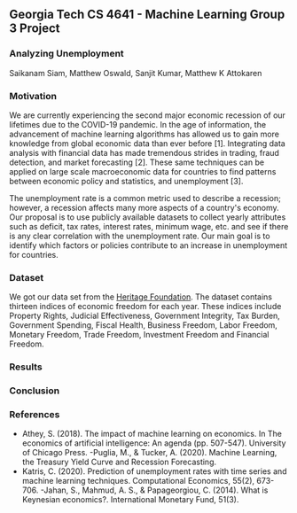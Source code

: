 ## Georgia Tech CS 4641 - Machine Learning Group 3 Project
### Analyzing Unemployment
Saikanam Siam, Matthew Oswald, Sanjit Kumar, Matthew K Attokaren

### Motivation
We are currently experiencing the second major economic recession of our lifetimes due to the COVID-19 pandemic. In the age of information, the advancement of machine learning algorithms has allowed us to gain more knowledge from global economic data than ever before [1]. Integrating data analysis with financial data has made tremendous strides in trading, fraud detection, and market forecasting [2]. These same techniques can be applied on large scale macroeconomic data for countries to find patterns between economic policy and statistics, and unemployment [3].  

The unemployment rate is a common metric used to describe a recession; however, a recession affects many more aspects of a country's economy. Our proposal is to use publicly available datasets to collect yearly attributes such as deficit, tax rates, interest rates, minimum wage, etc. and see if there is any clear correlation with the unemployment rate. Our main goal is to identify which factors or policies contribute to an increase in unemployment for countries. 

### Dataset
We got our data set from the [Heritage Foundation](https://www.heritage.org/index/explore?view=by-region-country-year&u=637302137906965144).  The dataset contains thirteen indices of economic freedom for each year.  These indices include Property Rights, Judicial Effectiveness, Government Integrity, Tax Burden, Government Spending, Fiscal Health, Business Freedom, Labor Freedom, Monetary Freedom, Trade Freedom, Investment Freedom and Financial Freedom. 

### Results

### Conclusion

### References
- Athey, S. (2018). The impact of machine learning on economics. In The economics of artificial intelligence: An agenda (pp. 507-547). University of Chicago Press. 
-Puglia, M., & Tucker, A. (2020). Machine Learning, the Treasury Yield Curve and Recession Forecasting. 
- Katris, C. (2020). Prediction of unemployment rates with time series and machine learning techniques. Computational Economics, 55(2), 673-706. 
-Jahan, S., Mahmud, A. S., & Papageorgiou, C. (2014). What is Keynesian economics?. International Monetary Fund, 51(3). 
